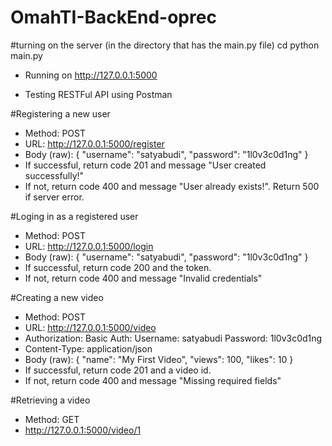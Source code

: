# OmahTI-BackEnd-oprec

#turning on the server (in the directory that has the main.py file)
cd python main.py

* Running on http://127.0.0.1:5000

* Testing RESTFul API using Postman

#Registering a new user
- Method: POST
- URL: http://127.0.0.1:5000/register
- Body (raw):
  {
    "username": "satyabudi",
    "password": "1l0v3c0d1ng"
}
- If successful, return code 201 and message "User created successfully!"
- If not, return code 400 and message "User already exists!". Return 500 if server error.

#Loging in as a registered user
- Method: POST
- URL: http://127.0.0.1:5000/login
- Body (raw):
  {
    "username": "satyabudi",
    "password": "1l0v3c0d1ng"
}
- If successful, return code 200 and the token.
- If not, return code 400 and message "Invalid credentials"

#Creating a new video
- Method: POST
- URL: http://127.0.0.1:5000/video
- Authorization: Basic Auth:
Username: satyabudi
Password: 1l0v3c0d1ng
- Content-Type: application/json
- Body (raw):
  {
  "name": "My First Video",
  "views": 100,
  "likes": 10
}
- If successful, return code 201 and a video id.
- If not, return code 400 and message "Missing required fields"

#Retrieving a video
- Method: GET
- http://127.0.0.1:5000/video/1


  
